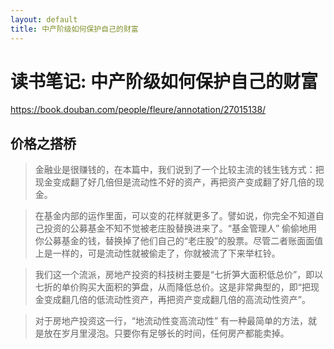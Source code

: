 ```yaml
---
layout: default
title: 中产阶级如何保护自己的财富
---
```


# 读书笔记: 中产阶级如何保护自己的财富

<https://book.douban.com/people/fleure/annotation/27015138/>
## 价格之搭桥

> 金融业是很赚钱的，在本篇中，我们说到了一个比较主流的钱生钱方式：把现金变成翻了好几倍但是流动性不好的资产，再把资产变成翻了好几倍的现金。
>



> 在基金内部的运作里面，可以变的花样就更多了。譬如说，你完全不知道自己投资的公募基金不知不觉被老庄股替换进来了。“基金管理人” 偷偷地用你公募基金的钱，替换掉了他们自己的“老庄股”的股票。尽管二者账面面值上是一样的，可是流动性就被偷走了，你就被流了下来举杠铃。
>



> 我们这一个流派，房地产投资的科技树主要是“七折笋大面积低总价”，即以七折的单价购买大面积的笋盘，从而降低总价。这是非常典型的，即“把现金变成翻几倍的低流动性资产，再把资产变成翻几倍的高流动性资产”。
>



> 对于房地产投资这一行，“地流动性变高流动性” 有一种最简单的方法，就是放在岁月里浸泡。只要你有足够长的时间，任何房产都能卖掉。
>
